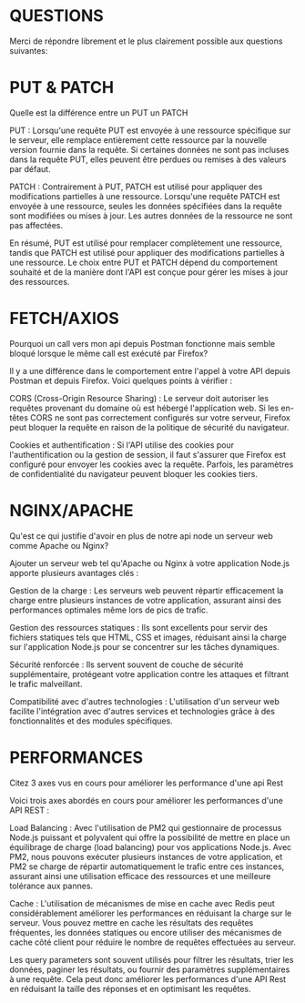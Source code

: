 # QUESTIONS

Merci de répondre librement et le plus clairement possible aux questions suivantes:

# PUT & PATCH

Quelle est la différence entre un PUT un PATCH

PUT :
Lorsqu'une requête PUT est envoyée à une ressource spécifique sur le serveur, elle remplace entièrement cette ressource par la nouvelle version fournie dans la requête.
Si certaines données ne sont pas incluses dans la requête PUT, elles peuvent être perdues ou remises à des valeurs par défaut.

PATCH :
Contrairement à PUT, PATCH est utilisé pour appliquer des modifications partielles à une ressource.
Lorsqu'une requête PATCH est envoyée à une ressource, seules les données spécifiées dans la requête sont modifiées ou mises à jour. Les autres données de la ressource ne sont pas affectées.

En résumé, PUT est utilisé pour remplacer complètement une ressource, tandis que PATCH est utilisé pour appliquer des modifications partielles à une ressource. Le choix entre PUT et PATCH dépend du comportement souhaité et de la manière dont l'API est conçue pour gérer les mises à jour des ressources.

# FETCH/AXIOS

Pourquoi un call vers mon api depuis Postman fonctionne mais semble bloqué lorsque le même call est exécuté par Firefox?

Il y a une différence dans le comportement entre l'appel à votre API depuis Postman et depuis Firefox. Voici quelques points à vérifier :

CORS (Cross-Origin Resource Sharing) : Le serveur doit autoriser les requêtes provenant du domaine où est hébergé l'application web. Si les en-têtes CORS ne sont pas correctement configurés sur votre serveur, Firefox peut bloquer la requête en raison de la politique de sécurité du navigateur.

Cookies et authentification : Si l'API utilise des cookies pour l'authentification ou la gestion de session, il faut s'assurer que Firefox est configuré pour envoyer les cookies avec la requête. Parfois, les paramètres de confidentialité du navigateur peuvent bloquer les cookies tiers.

# NGINX/APACHE

Qu'est ce qui justifie d'avoir en plus de notre api node un serveur web comme Apache ou Nginx?

Ajouter un serveur web tel qu'Apache ou Nginx à votre application Node.js apporte plusieurs avantages clés :

Gestion de la charge : Les serveurs web peuvent répartir efficacement la charge entre plusieurs instances de votre application, assurant ainsi des performances optimales même lors de pics de trafic.

Gestion des ressources statiques : Ils sont excellents pour servir des fichiers statiques tels que HTML, CSS et images, réduisant ainsi la charge sur l'application Node.js pour se concentrer sur les tâches dynamiques.

Sécurité renforcée : Ils servent souvent de couche de sécurité supplémentaire, protégeant votre application contre les attaques et filtrant le trafic malveillant.

Compatibilité avec d'autres technologies : L'utilisation d'un serveur web facilite l'intégration avec d'autres services et technologies grâce à des fonctionnalités et des modules spécifiques.

# PERFORMANCES

Citez 3 axes vus en cours pour améliorer les performance d'une api Rest

Voici trois axes abordés en cours pour améliorer les performances d'une API REST :

Load Balancing : Avec l'utilisation de PM2 qui gestionnaire de processus Node.js puissant et polyvalent qui offre la possibilité de mettre en place un équilibrage de charge (load balancing) pour vos applications Node.js. Avec PM2, nous pouvons exécuter plusieurs instances de votre application, et PM2 se charge de répartir automatiquement le trafic entre ces instances, assurant ainsi une utilisation efficace des ressources et une meilleure tolérance aux pannes.

Cache : L'utilisation de mécanismes de mise en cache avec Redis peut considérablement améliorer les performances en réduisant la charge sur le serveur. Vous pouvez mettre en cache les résultats des requêtes fréquentes, les données statiques ou encore utiliser des mécanismes de cache côté client pour réduire le nombre de requêtes effectuées au serveur.

Les query parameters sont souvent utilisés pour filtrer les résultats, trier les données, paginer les résultats, ou fournir des paramètres supplémentaires à une requête. Cela peut donc améliorer les performances d'une API Rest en réduisant la taille des réponses et en optimisant les requêtes.

